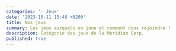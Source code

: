```yaml
---
categories: '- Jeux'
date: '2023-10-11 15:48 +0200'
title: Nos jeux
summary: Les jeux auxquels on joue et comment nous rejoindre !
description: Catégorie des jeux de la Meridian Corp.
published: true
---
```


